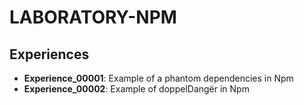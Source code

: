 # LABORATORY-NPM

## Experiences

- **Experience_00001**: Example of a phantom dependencies in Npm
- **Experience_00002**: Example of doppelDangër in Npm
